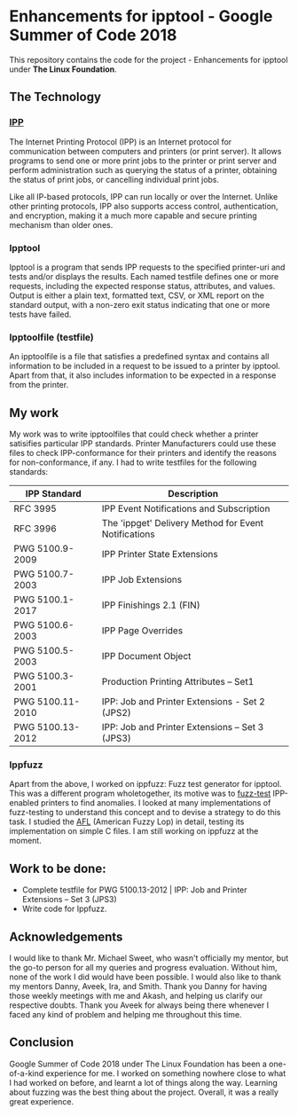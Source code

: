 # Enhancements for ipptool - Google Summer of Code 2018

This repository contains the code for the project - Enhancements for ipptool under __The Linux Foundation__.

## The Technology
### [IPP](https://en.wikipedia.org/wiki/Internet_Printing_Protocol)
The Internet Printing Protocol (IPP) is an Internet protocol for communication between computers and printers (or print server). It allows programs to send one or more print jobs to the printer or print server and perform administration such as querying the status of a printer, obtaining the status of print jobs, or cancelling individual print jobs.

Like all IP-based protocols, IPP can run locally or over the Internet. Unlike other printing protocols, IPP also supports access control, authentication, and encryption, making it a much more capable and secure printing mechanism than older ones.

### Ipptool
Ipptool is a program that sends IPP requests to  the  specified printer-uri and tests and/or displays the results.
Each named testfile defines one  or  more requests,  including the expected response status, attributes, and values.
Output is either a plain text, formatted text, CSV, or XML report on the standard output, with a non-zero exit status indicating that one or more tests have failed.

### Ipptoolfile (testfile)
An ipptoolfile is a file that satisfies a predefined syntax and contains all information to be included in a request to be issued to a printer by ipptool.
Apart from that, it also includes information to be expected in a response from the printer.

## My work
My work was to write ipptoolfiles that could check whether a printer satisifies particular IPP standards.
Printer Manufacturers could use these files to check IPP-conformance for their printers and identify the reasons for non-conformance, if any.
I had to write testfiles for the following standards:

IPP Standard | Description
------------ | -------------
RFC 3995 | IPP Event Notifications and Subscription
RFC 3996 | The 'ippget' Delivery Method for Event Notifications
PWG 5100.9-2009 | IPP Printer State Extensions
PWG 5100.7-2003 | IPP Job Extensions
PWG 5100.1-2017 | IPP Finishings 2.1 (FIN)
PWG 5100.6-2003 | IPP Page Overrides
PWG 5100.5-2003 | IPP Document Object
PWG 5100.3-2001 | Production Printing Attributes – Set1
PWG 5100.11-2010 | IPP: Job and Printer Extensions - Set 2 (JPS2)
PWG 5100.13-2012 | IPP: Job and Printer Extensions – Set 3 (JPS3)


### Ippfuzz
Apart from the above, I worked on ippfuzz: Fuzz test generator for ipptool.
This was a different program wholetogether, its motive was to [fuzz-test](https://en.wikipedia.org/wiki/Fuzzing) IPP-enabled printers to find anomalies.
I looked at many implementations of fuzz-testing to understand this concept and to devise a strategy to do this task.
I studied the [AFL](http://lcamtuf.coredump.cx/afl/) (American Fuzzy Lop) in detail, testing its implementation on simple C files.
I am still working on ippfuzz at the moment.

## Work to be done:

* Complete testfile for PWG 5100.13-2012 | IPP: Job and Printer Extensions – Set 3 (JPS3)
* Write code for Ippfuzz.

## Acknowledgements
I would like to thank Mr. Michael Sweet, who wasn't officially my mentor, but the go-to person for all my queries and progress evaluation. Without him, none of the work I did would have been possible. I would also like to thank my mentors Danny, Aveek, Ira, and Smith. Thank you Danny for having those weekly meetings with me and Akash, and helping us clarify our respective doubts. Thank you Aveek for always being there whenever I faced any kind of problem and helping me throughout this time.

## Conclusion
Google Summer of Code 2018 under The Linux Foundation has been a one-of-a-kind experience for me. I worked on something nowhere close to what I had worked on before, and learnt a lot of things along the way. Learning about fuzzing was the best thing about the project. Overall, it was a really great experience.



